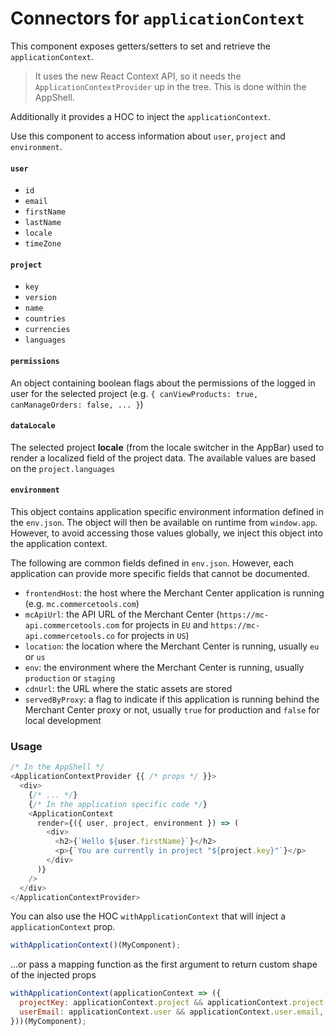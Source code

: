 # Connectors for `applicationContext`

This component exposes getters/setters to set and retrieve the `applicationContext`.

> It uses the new React Context API, so it needs the `ApplicationContextProvider` up in the tree. This is done within the AppShell.

Additionally it provides a HOC to inject the `applicationContext`.

Use this component to access information about `user`, `project` and `environment`.

#### `user`

- `id`
- `email`
- `firstName`
- `lastName`
- `locale`
- `timeZone`

#### `project`

- `key`
- `version`
- `name`
- `countries`
- `currencies`
- `languages`

#### `permissions`

An object containing boolean flags about the permissions of the logged in user for the selected project (e.g. `{ canViewProducts: true, canManageOrders: false, ... }`)

#### `dataLocale`

The selected project **locale** (from the locale switcher in the AppBar) used to render a localized field of the project data. The available values are based on the `project.languages`

#### `environment`

This object contains application specific environment information defined in the `env.json`. The object will then be available on runtime from `window.app`. However, to avoid accessing those values globally, we inject this object into the application context.

The following are common fields defined in `env.json`. However, each application can provide more specific fields that cannot be documented.

- `frontendHost`: the host where the Merchant Center application is running (e.g. `mc.commercetools.com`)
- `mcApiUrl`: the API URL of the Merchant Center (`https://mc-api.commercetools.com` for projects in `EU` and `https://mc-api.commercetools.co` for projects in `US`)
- `location`: the location where the Merchant Center is running, usually `eu` or `us`
- `env`: the environment where the Merchant Center is running, usually `production` or `staging`
- `cdnUrl`: the URL where the static assets are stored
- `servedByProxy`: a flag to indicate if this application is running behind the Merchant Center proxy or not, usually `true` for production and `false` for local development

### Usage

```js
/* In the AppShell */
<ApplicationContextProvider {{ /* props */ }}>
  <div>
    {/* ... */}
    {/* In the application specific code */}
    <ApplicationContext
      render={({ user, project, environment }) => (
        <div>
          <h2>{`Hello ${user.firstName}`}</h2>
          <p>{`You are currently in project "${project.key}"`}</p>
        </div>
      )}
    />
  </div>
</ApplicationContextProvider>
```

You can also use the HOC `withApplicationContext` that will inject a `applicationContext` prop.

```js
withApplicationContext()(MyComponent);
```

...or pass a mapping function as the first argument to return custom shape of the injected props

```js
withApplicationContext(applicationContext => ({
  projectKey: applicationContext.project && applicationContext.project.key,
  userEmail: applicationContext.user && applicationContext.user.email,
}))(MyComponent);
```
